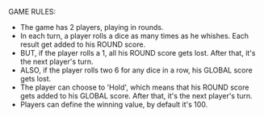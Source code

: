 GAME RULES:

- The game has 2 players, playing in rounds.
- In each turn, a player rolls a dice as many times as he whishes. Each result get added to his ROUND score.
- BUT, if the player rolls a 1, all his ROUND score gets lost. After that, it's the next player's turn.
- ALSO, if the player rolls two 6 for any dice in a row, his GLOBAL score gets lost.
- The player can choose to 'Hold', which means that his ROUND score gets added to his GLOBAL score. After that, it's the next player's turn.
- Players can define the winning value, by default it's 100.